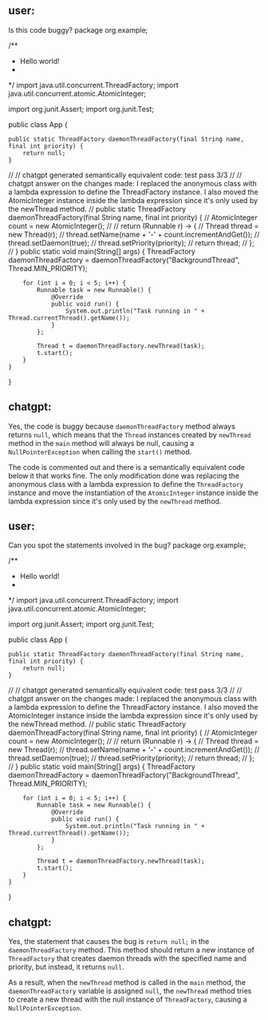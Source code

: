 

## user: 

Is this code buggy?
package org.example;

/**
 * Hello world!
 *
 */
import java.util.concurrent.ThreadFactory;
import java.util.concurrent.atomic.AtomicInteger;

import org.junit.Assert;
import org.junit.Test;

public class App {

    public static ThreadFactory daemonThreadFactory(final String name, final int priority) {
        return null;
    }
//    // chatgpt generated semantically equivalent code: test pass 3/3
//    // chatgpt answer on the changes made: I replaced the anonymous class with a lambda expression to define the ThreadFactory instance. I also moved the AtomicInteger instance inside the lambda expression since it's only used by the newThread method.
//    public static ThreadFactory daemonThreadFactory(final String name, final int priority) {
//        AtomicInteger count = new AtomicInteger();
//
//        return (Runnable r) -> {
//            Thread thread = new Thread(r);
//            thread.setName(name + '-' + count.incrementAndGet());
//            thread.setDaemon(true);
//            thread.setPriority(priority);
//            return thread;
//        };
//    }
    public static void main(String[] args) {
        ThreadFactory daemonThreadFactory = daemonThreadFactory("BackgroundThread", Thread.MIN_PRIORITY);

        for (int i = 0; i < 5; i++) {
            Runnable task = new Runnable() {
                @Override
                public void run() {
                    System.out.println("Task running in " + Thread.currentThread().getName());
                }
            };

            Thread t = daemonThreadFactory.newThread(task);
            t.start();
        }
    }
}

## chatgpt: 

Yes, the code is buggy because `daemonThreadFactory` method always returns `null`, which means that the `Thread` instances created by `newThread` method in the `main` method will always be null, causing a `NullPointerException` when calling the `start()` method.

The code is commented out and there is a semantically equivalent code below it that works fine. The only modification done was replacing the anonymous class with a lambda expression to define the `ThreadFactory` instance and move the instantiation of the `AtomicInteger` instance inside the lambda expression since it's only used by the `newThread` method.

## user: 

Can you spot the statements involved in the bug?
package org.example;

/**
 * Hello world!
 *
 */
import java.util.concurrent.ThreadFactory;
import java.util.concurrent.atomic.AtomicInteger;

import org.junit.Assert;
import org.junit.Test;

public class App {

    public static ThreadFactory daemonThreadFactory(final String name, final int priority) {
        return null;
    }
//    // chatgpt generated semantically equivalent code: test pass 3/3
//    // chatgpt answer on the changes made: I replaced the anonymous class with a lambda expression to define the ThreadFactory instance. I also moved the AtomicInteger instance inside the lambda expression since it's only used by the newThread method.
//    public static ThreadFactory daemonThreadFactory(final String name, final int priority) {
//        AtomicInteger count = new AtomicInteger();
//
//        return (Runnable r) -> {
//            Thread thread = new Thread(r);
//            thread.setName(name + '-' + count.incrementAndGet());
//            thread.setDaemon(true);
//            thread.setPriority(priority);
//            return thread;
//        };
//    }
    public static void main(String[] args) {
        ThreadFactory daemonThreadFactory = daemonThreadFactory("BackgroundThread", Thread.MIN_PRIORITY);

        for (int i = 0; i < 5; i++) {
            Runnable task = new Runnable() {
                @Override
                public void run() {
                    System.out.println("Task running in " + Thread.currentThread().getName());
                }
            };

            Thread t = daemonThreadFactory.newThread(task);
            t.start();
        }
    }
}

## chatgpt: 

Yes, the statement that causes the bug is `return null;` in the `daemonThreadFactory` method. This method should return a new instance of `ThreadFactory` that creates daemon threads with the specified name and priority, but instead, it returns `null`.

As a result, when the `newThread` method is called in the `main` method, the `daemonThreadFactory` variable is assigned `null`, the `newThread` method tries to create a new thread with the null instance of `ThreadFactory`, causing a `NullPointerException`.